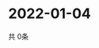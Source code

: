 # 2022-01-04
  共 0条

  <!-- BEGIN -->
  <!-- 最后更新时间Tue Jan 04 2022 18:05:07 GMT+0000 (Coordinated Universal Time) -->
  
  <!-- END -->
  
  